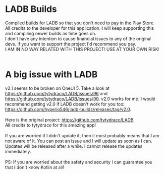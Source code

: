 # LADB Builds
Compiled builds for LADB so that you don't need to pay in the Play Store. <br>
All credits to the developer for this application. I will keep supporting this and compiling newer builds as time goes on. <br>
I don't have any intention to cause financial issues to any of the original devs. If you want to support the project I'd recommend you pay.<br>
I AM IN NO WAY RELATED WITH THIS PROJECT! USE AT YOUR OWN RISK! <br>
<br>
# A big issue with LADB
v2.1 seems to be broken on OneUI 5. Take a look at https://github.com/tytydraco/LADB/issues/96 and https://github.com/tytydraco/LADB/issues/90. v2.0 works for me. I would recommend getting v2.0 if LADB doesn't work for you too: https://github.com/hyperio546/ladb-builds/releases/tag/v2.0. <br><br>
Here is the original project: https://github.com/tytydraco/LADB <br>
All credits to tytydraco for this amazing app!
<br> <br>
If you are worried if I didn't update it, then it most probably means that I am not aware of it. You can post an issue and I will update as soon as I can. Updates will be released after a while. I cannot release the updates immediately. <br> <br>
PS: If you are worried about the safety and security I can guarantee you that I don't know Kotlin at all!
